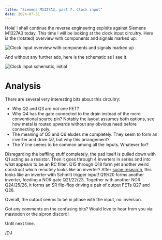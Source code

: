 ```yaml
---
title: "Siemens M1327A3, part 7: Clock input"
date: 2024-07-31
---
```


Hola! I shall continue the reverse engineering exploits against Siemens M1327A3 today. This time I will be looking at the clock input circuitry. Here is the (rotated) overview with components and signals marked up:

![Clock input overview with components and signals marked up](/blarg/assets/20240731/clock-in-overview.jpg)

And without any further ado, here is the schematic as I see it.

![Clock input schematic, initial](/blarg/assets/20240731/clock-in-schematic-start.png)

# Analysis

There are several very interesting bits about this circuitry:

* Why Q2 and Q3 are not one FET?
* Why Q4 has the gate connected to the drain instead of the more conventional source pin? Notably the layout assumes both options, see how metal is routed upwards without any obvious need before connecting to poly.
* The meaning of Q5 and Q6 eludes me completely. They seem to form an inverter and drive Q7, but why this arrangement?
* The Y line seems to be common among all the inputs. Whatever for?

Disregarding the baffling stuff completely, the pad itself is pulled down with Q1 acting as a resistor. Then it goes through 4 inverters in series and into what appears to be an RC filter. Q15 through Q18 form yet another weird construct which remotely looks like an inverter? After [some research](https://ietresearch.onlinelibrary.wiley.com/doi/10.1049/el.2018.0546), this looks like an inverter with Schmitt trigger input! Q19/20 forms another inverter, feeding a NOR gate Q21/22/23. Together with another NOR Q24/25/26, it forms an SR flip-flop driving a pair of output FETs Q27 and Q28.

Overall, the output seems to be in phase with the input, no inversion.

Got any comments on the confusing bits? Would love to hear from you via mastodon or the sipron discord!

Until next time.

/DJ
